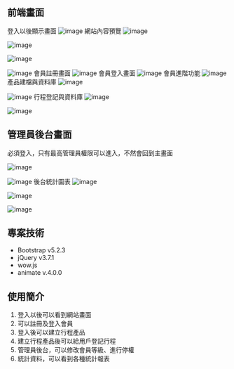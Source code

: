 ## 前端畫面

登入以後顯示畫面
![image](https://github.com/cychenwork1/project0926/blob/main/server_test_html/image/desc/1.png)
網站內容預覽
![image](https://github.com/cychenwork1/project0926/blob/main/server_test_html/image/desc/2.png)

![image](https://github.com/cychenwork1/project0926/blob/main/server_test_html/image/desc/3.png)

![image](https://github.com/cychenwork1/project0926/blob/main/server_test_html/image/desc/4.png)

![image](https://github.com/cychenwork1/project0926/blob/main/server_test_html/image/desc/5.png)
會員註冊畫面
![image](https://github.com/cychenwork1/project0926/blob/main/server_test_html/image/desc/6.png)
會員登入畫面
![image](https://github.com/cychenwork1/project0926/blob/main/server_test_html/image/desc/7.png)
會員進階功能
![image](https://github.com/cychenwork1/project0926/blob/main/server_test_html/image/desc/8.png)
產品建檔與資料庫
![image](https://github.com/cychenwork1/project0926/blob/main/server_test_html/image/desc/9.png)

![image](https://github.com/cychenwork1/project0926/blob/main/server_test_html/image/desc/10.png)
行程登記與資料庫
![image](https://github.com/cychenwork1/project0926/blob/main/server_test_html/image/desc/11.png)

![image](https://github.com/cychenwork1/project0926/blob/main/server_test_html/image/desc/12.png)

## 管理員後台畫面

必須登入，只有最高管理員權限可以進入，不然會回到主畫面

![image](https://github.com/cychenwork1/project0926/blob/main/server_test_html/image/desc/13.png)

![image](https://github.com/cychenwork1/project0926/blob/main/server_test_html/image/desc/14.png)
後台統計圖表
![image](https://github.com/cychenwork1/project0926/blob/main/server_test_html/image/desc/15.png)

![image](https://github.com/cychenwork1/project0926/blob/main/server_test_html/image/desc/16.png)

![image](https://github.com/cychenwork1/project0926/blob/main/server_test_html/image/desc/17.png)





## 專案技術

- Bootstrap v5.2.3
- jQuery v3.7.1
- wow.js
- animate v.4.0.0


## 使用簡介
1. 登入以後可以看到網站畫面
2. 可以註冊及登入會員
3. 登入後可以建立行程產品
4. 建立行程產品後可以給用戶登記行程
5. 管理員後台，可以修改會員等級、進行停權
5. 統計資料，可以看到各種統計報表
